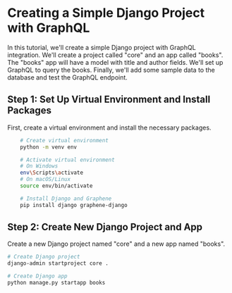 # Creating a Simple Django Project with GraphQL

In this tutorial, we'll create a simple Django project with GraphQL integration. We'll create a project called "core" and an app called "books". The "books" app will have a model with title and author fields. We'll set up GraphQL to query the books. Finally, we'll add some sample data to the database and test the GraphQL endpoint.

## Step 1: Set Up Virtual Environment and Install Packages
First, create a virtual environment and install the necessary packages.
```bash
    # Create virtual environment
    python -m venv env

    # Activate virtual environment
    # On Windows
    env\Scripts\activate
    # On macOS/Linux
    source env/bin/activate

    # Install Django and Graphene
    pip install django graphene-django
```

## Step 2: Create New Django Project and App
Create a new Django project named "core" and a new app named "books".
```bash
# Create Django project
django-admin startproject core .

# Create Django app
python manage.py startapp books
```